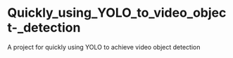 # Quickly_using_YOLO_to_video_object-_detection
A project for quickly using YOLO to achieve video object detection

